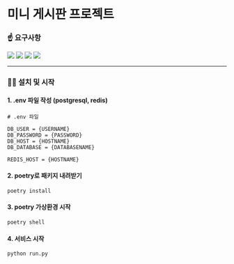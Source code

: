 # 미니 게시판 프로젝트

### ☝️ 요구사항
<div>
  <img src="https://img.shields.io/badge/python-3.11_|_3.12-blue">
  <img src="https://img.shields.io/badge/Poetry-%233B82F6.svg?style=for-the-badge&logo=poetry&logoColor=0B3D8D">
  <img src="https://img.shields.io/badge/postgres-%23316192.svg?style=for-the-badge&logo=postgresql&logoColor=white">
  <img src="https://img.shields.io/badge/redis-%23DD0031.svg?style=for-the-badge&logo=redis&logoColor=white">
</div>

***

### 👩‍💻 설치 및 시작
#### 1. .env 파일 작성 (postgresql, redis)
```
# .env 파일

DB_USER = {USERNAME}
DB_PASSWORD = {PASSWORD}
DB_HOST = {HOSTNAME}
DB_DATABASE = {DATABASENAME}

REDIS_HOST = {HOSTNAME}
```
#### 2. poetry로 패키지 내려받기
```
poetry install
```
#### 3. poetry 가상환경 시작
```
poetry shell
```
#### 4. 서비스 시작
```
python run.py
```
